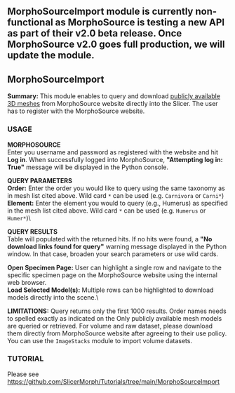 ## MorphoSourceImport module is currently non-functional as MorphoSource is testing a new API as part of their v2.0 beta release. Once MorphoSource v2.0 goes full production, we will update the module.

## MorphoSourceImport
**Summary:** This module enables to query and download <a href="https://docs.google.com/spreadsheets/d/1fhdVv2JwvUJAC4dvSgKZi2pwSl7dPGaB-ksYsB64k4U/edit#gid=0"> publicly available 3D meshes</a> from MorphoSource website directly into the Slicer. The user has to register with the MorphoSource website. 

### USAGE

**MORPHOSOURCE**\
Enter you username and password as registered with the website and hit **Log in**. When successfully logged into MorphoSource, **"Attempting log in: True"** message will be displayed in the Python console.

**QUERY PARAMETERS**\
**Order:** Enter the order you would like to query using the same taxonomy as in mesh list cited above. Wild card `*` can be used (e.g. `Carnivora` or `Carni*`)\
**Element:** Enter the element you would to query (e.g., Humerus) as specified in the mesh list cited above. Wild card `*` can be used (e.g. `Humerus` or `Humer*`)\


**QUERY RESULTS**\
Table will populated with the returned hits. If no hits were found, a **"No download links found for query"** warning message displayed in the Python window. In that case, broaden your search parameters or use wild cards.

**Open Specimen Page:** User can highlight a single row and navigate to the specific specimen page on the MorphoSource website using the internal web browser.\
**Load Selected Model(s):** Multiple rows can be highlighted to download models directly into the scene.\ 


**LIMITATIONS:** Query returns only the first 1000 results. Order names needs to spelled exactly as indicated on the Only publicly available mesh models are queried or retrieved. For volume and raw dataset, please download them directly from MorphoSource website after agreeing to their use policy. You can use the `ImageStacks` module to import volume datasets.  

### TUTORIAL
Please see https://github.com/SlicerMorph/Tutorials/tree/main/MorphoSourceImport






